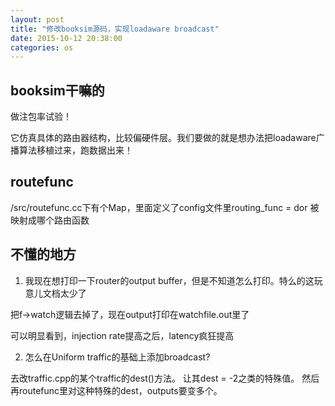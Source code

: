```yaml
---
layout: post
title: "修改booksim源码，实现loadaware broadcast"
date: 2015-10-12 20:38:00
categories: os
---
```


## booksim干嘛的

做注包率试验！

它仿真具体的路由器结构，比较偏硬件层。我们要做的就是想办法把loadaware广播算法移植过来，跑数据出来！

## routefunc

/src/routefunc.cc下有个Map，里面定义了config文件里routing_func = dor 被映射成哪个路由函数

## 不懂的地方

1. 我现在想打印一下router的output buffer，但是不知道怎么打印。特么的这玩意儿文档太少了

把f->watch逻辑去掉了，现在output打印在watchfile.out里了

可以明显看到，injection rate提高之后，latency疯狂提高

2. 怎么在Uniform traffic的基础上添加broadcast?

去改traffic.cpp的某个traffic的dest()方法。 让其dest = -2之类的特殊值。
然后再routefunc里对这种特殊的dest，outputs要变多个。
